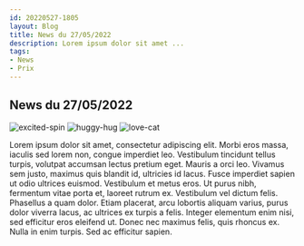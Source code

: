 ```yaml
---
id: 20220527-1805
layout: Blog
title: News du 27/05/2022
description: Lorem ipsum dolor sit amet ...
tags:
- News
- Prix
---
```


## News du 27/05/2022

![excited-spin](/img/cartoon-cat/excited-spin.gif)
![huggy-hug](/img/cartoon-cat/huggy-hug.gif)
![love-cat](/img/cartoon-cat/love-cat.gif)

Lorem ipsum dolor sit amet, consectetur adipiscing elit. Morbi eros massa, iaculis sed lorem non, congue imperdiet leo. Vestibulum tincidunt tellus turpis, volutpat accumsan lectus pretium eget. Mauris a orci leo. Vivamus sem justo, maximus quis blandit id, ultricies id lacus. Fusce imperdiet sapien ut odio ultrices euismod. Vestibulum et metus eros. Ut purus nibh, fermentum vitae porta et, laoreet rutrum ex. Vestibulum vel dictum felis. Phasellus a quam dolor. Etiam placerat, arcu lobortis aliquam varius, purus dolor viverra lacus, ac ultrices ex turpis a felis. Integer elementum enim nisi, sed efficitur eros eleifend ut. Donec nec maximus felis, quis rhoncus ex. Nulla in enim turpis. Sed ac efficitur sapien.
